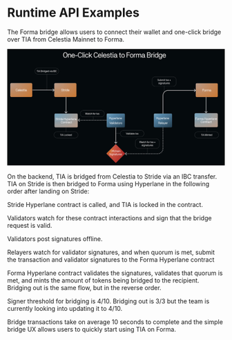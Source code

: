 # Runtime API Examples

The Forma bridge allows users to connect their wallet and one-click bridge over TIA from Celestia Mainnet to Forma. 

![Bridge Explanation](public/logo/bridge%20image.png)

On the backend, TIA is bridged from Celestia to Stride via an IBC transfer. TIA on Stride is then bridged to Forma using Hyperlane in the following order after landing on Stride:

Stride Hyperlane contract is called, and TIA is locked in the contract.

Validators watch for these contract interactions and sign that the bridge request is valid.

Validators post signatures offline.

Relayers watch for validator signatures, and when quorum is met, submit the transaction and validator signatures to the Forma Hyperlane contract 

Forma Hyperlane contract validates the signatures, validates that quorum is met, and mints the amount of tokens being bridged to the recipient. Bridging out is the same flow, but in the reverse order.

Signer threshold for bridging is 4/10. Bridging out is 3/3 but the team is currently looking into updating it to 4/10.

Bridge transactions take on average 10 seconds to complete and the simple bridge UX allows users to quickly start using TIA on Forma. 

